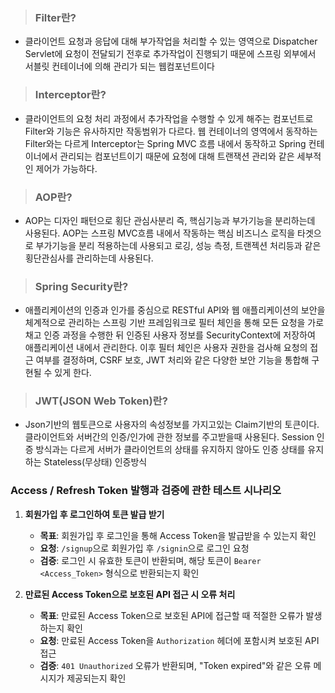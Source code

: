 > ### Filter란?

- 클라이언트 요청과 응답에 대해 부가작업을 처리할 수 있는 영역으로 Dispatcher Servlet에 요청이 전달되기 전후로 추가작업이 진행되기 때문에 스프링 외부에서 서블릿 컨테이너에 의해 관리가 되는 웹컴포넌트이다

> ### Interceptor란?

- 클라이언트의 요청 처리 과정에서 추가작업을 수행할 수 있게 해주는 컴포넌트로 Filter와 기능은 유사하지만 작동범위가 다르다. 웹 컨테이너의 영역에서 동작하는 Filter와는 다르게 Interceptor는 Spring MVC 흐름 내에서 동작하고 Spring 컨테이너에서 관리되는 컴포넌트이기 때문에 요청에 대해 트랜잭션 관리와 같은 세부적인 제어가 가능하다.

> ### AOP란?

- AOP는 디자인 패턴으로 횡단 관심사분리 즉, 핵심기능과 부가기능을 분리하는데 사용된다. AOP는 스프링 MVC흐름 내에서 작동하는 핵심 비즈니스 로직을 타겟으로 부가기능을 분리 적용하는데 사용되고 로깅, 성능 측정, 트랜젝션 처리등과 같은 횡단관심사를 관리하는데 사용된다.

> ### Spring Security란?

- 애플리케이션의 인증과 인가를 중심으로 RESTful API와 웹 애플리케이션의 보안을 체계적으로 관리하는 스프링 기반 프레임워크로 필터 체인을 통해 모든 요청을 가로채고 인증 과정을 수행한 뒤 인증된 사용자 정보를 SecurityContext에 저장하여 애플리케이션 내에서 관리한다. 이후 필터 체인은 사용자 권한을 검사해 요청의 접근 여부를 결정하며, CSRF 보호, JWT 처리와 같은 다양한 보안 기능을 통합해 구현될 수 있게 한다.

> ### JWT(JSON Web Token)란?

- Json기반의 웹토큰으로 사용자의 속성정보를 가지고있는 Claim기반의 토큰이다. 클라이언트와 서버간의 인증/인가에 관한 정보를 주고받을때 사용된다. Session 인증 방식과는 다르게 서버가 클라이언트의 상태를 유지하지 않아도 인증 상태를 유지하는 Stateless(무상태) 인증방식

### Access / Refresh Token 발행과 검증에 관한 테스트 시나리오

1. **회원가입 후 로그인하여 토큰 발급 받기**
    - **목표**: 회원가입 후 로그인을 통해 Access Token을 발급받을 수 있는지 확인
    - **요청**: `/signup`으로 회원가입 후 `/signin`으로 로그인 요청
    - **검증**: 로그인 시 유효한 토큰이 반환되며, 해당 토큰이 `Bearer <Access_Token>` 형식으로 반환되는지 확인

2. **만료된 Access Token으로 보호된 API 접근 시 오류 처리**
    - **목표**: 만료된 Access Token으로 보호된 API에 접근할 때 적절한 오류가 발생하는지 확인
    - **요청**: 만료된 Access Token을 `Authorization` 헤더에 포함시켜 보호된 API 접근
    - **검증**: `401 Unauthorized` 오류가 반환되며, "Token expired"와 같은 오류 메시지가 제공되는지 확인
